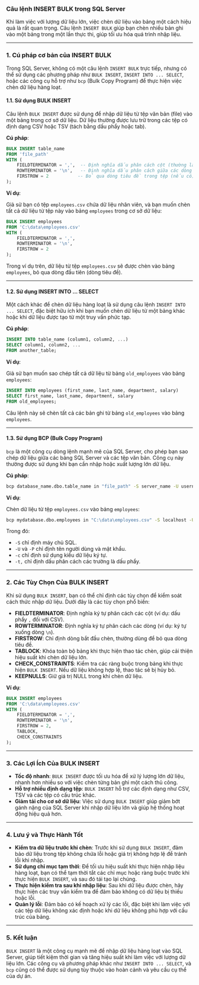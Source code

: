 ### **Câu lệnh INSERT BULK trong SQL Server**

Khi làm việc với lượng dữ liệu lớn, việc chèn dữ liệu vào bảng một cách hiệu quả là rất quan trọng. Câu lệnh
`INSERT BULK` giúp bạn chèn nhiều bản ghi vào một bảng trong một lần thực thi, giúp tối ưu hóa quá trình nhập liệu.

---

### **1. Cú pháp cơ bản của INSERT BULK**

Trong SQL Server, không có một câu lệnh `INSERT BULK` trực tiếp, nhưng có thể sử dụng các phương pháp như `BULK INSERT`,
`INSERT INTO ... SELECT`, hoặc các công cụ hỗ trợ như `bcp` (Bulk Copy Program) để thực hiện việc chèn dữ liệu hàng
loạt.

#### **1.1. Sử dụng BULK INSERT**

Câu lệnh `BULK INSERT` được sử dụng để nhập dữ liệu từ tệp văn bản (file) vào một bảng trong cơ sở dữ liệu. Dữ liệu
thường được lưu trữ trong các tệp có định dạng CSV hoặc TSV (tách bằng dấu phẩy hoặc tab).

**Cú pháp**:

```sql
BULK INSERT table_name
FROM 'file_path'
WITH (
    FIELDTERMINATOR = ',',  -- Định nghĩa dấu phân cách cột (thường là dấu phẩy đối với CSV)
    ROWTERMINATOR = '\n',   -- Định nghĩa dấu phân cách giữa các dòng (thường là ký tự xuống dòng)
    FIRSTROW = 2           -- Bỏ qua dòng tiêu đề trong tệp (nếu có)
);
```

**Ví dụ**:

Giả sử bạn có tệp `employees.csv` chứa dữ liệu nhân viên, và bạn muốn chèn tất cả dữ liệu từ tệp này vào bảng
`employees` trong cơ sở dữ liệu:

```sql
BULK INSERT employees
FROM 'C:\data\employees.csv'
WITH (
    FIELDTERMINATOR = ',',
    ROWTERMINATOR = '\n',
    FIRSTROW = 2
);
```

Trong ví dụ trên, dữ liệu từ tệp `employees.csv` sẽ được chèn vào bảng `employees`, bỏ qua dòng đầu tiên (dòng tiêu đề).

---

#### **1.2. Sử dụng INSERT INTO ... SELECT**

Một cách khác để chèn dữ liệu hàng loạt là sử dụng câu lệnh `INSERT INTO ... SELECT`, đặc biệt hữu ích khi bạn muốn chèn
dữ liệu từ một bảng khác hoặc khi dữ liệu được tạo từ một truy vấn phức tạp.

**Cú pháp**:

```sql
INSERT INTO table_name (column1, column2, ...)
SELECT column1, column2, ...
FROM another_table;
```

**Ví dụ**:

Giả sử bạn muốn sao chép tất cả dữ liệu từ bảng `old_employees` vào bảng `employees`:

```sql
INSERT INTO employees (first_name, last_name, department, salary)
SELECT first_name, last_name, department, salary
FROM old_employees;
```

Câu lệnh này sẽ chèn tất cả các bản ghi từ bảng `old_employees` vào bảng `employees`.

---

#### **1.3. Sử dụng BCP (Bulk Copy Program)**

`bcp` là một công cụ dòng lệnh mạnh mẽ của SQL Server, cho phép bạn sao chép dữ liệu giữa các bảng SQL Server và các tệp
văn bản. Công cụ này thường được sử dụng khi bạn cần nhập hoặc xuất lượng lớn dữ liệu.

**Cú pháp**:

```sh
bcp database_name.dbo.table_name in "file_path" -S server_name -U username -P password -c -t,
```

**Ví dụ**:

Chèn dữ liệu từ tệp `employees.csv` vào bảng `employees`:

```sh
bcp mydatabase.dbo.employees in "C:\data\employees.csv" -S localhost -U sa -P mypassword -c -t,
```

Trong đó:

- `-S` chỉ định máy chủ SQL.
- `-U` và `-P` chỉ định tên người dùng và mật khẩu.
- `-c` chỉ định sử dụng kiểu dữ liệu ký tự.
- `-t,` chỉ định dấu phân cách các trường là dấu phẩy.

---

### **2. Các Tùy Chọn Của BULK INSERT**

Khi sử dụng `BULK INSERT`, bạn có thể chỉ định các tùy chọn để kiểm soát cách thức nhập dữ liệu. Dưới đây là các tùy
chọn phổ biến:

- **FIELDTERMINATOR**: Định nghĩa ký tự phân cách các cột (ví dụ: dấu phẩy `,` đối với CSV).
- **ROWTERMINATOR**: Định nghĩa ký tự phân cách các dòng (ví dụ: ký tự xuống dòng `\n`).
- **FIRSTROW**: Chỉ định dòng bắt đầu chèn, thường dùng để bỏ qua dòng tiêu đề.
- **TABLOCK**: Khóa toàn bộ bảng khi thực hiện thao tác chèn, giúp cải thiện hiệu suất khi chèn dữ liệu lớn.
- **CHECK_CONSTRAINTS**: Kiểm tra các ràng buộc trong bảng khi thực hiện `BULK INSERT`. Nếu dữ liệu không hợp lệ, thao
  tác sẽ bị hủy bỏ.
- **KEEPNULLS**: Giữ giá trị NULL trong khi chèn dữ liệu.

**Ví dụ**:

```sql
BULK INSERT employees
FROM 'C:\data\employees.csv'
WITH (
    FIELDTERMINATOR = ',',
    ROWTERMINATOR = '\n',
    FIRSTROW = 2,
    TABLOCK,
    CHECK_CONSTRAINTS
);
```

---

### **3. Các Lợi Ích Của BULK INSERT**

- **Tốc độ nhanh**: `BULK INSERT` được tối ưu hóa để xử lý lượng lớn dữ liệu, nhanh hơn nhiều so với việc chèn từng bản
  ghi một cách thủ công.
- **Hỗ trợ nhiều định dạng tệp**: `BULK INSERT` hỗ trợ các định dạng như CSV, TSV và các tệp có cấu trúc khác.
- **Giảm tải cho cơ sở dữ liệu**: Việc sử dụng `BULK INSERT` giúp giảm bớt gánh nặng của SQL Server khi nhập dữ liệu lớn
  và giúp hệ thống hoạt động hiệu quả hơn.

---

### **4. Lưu ý và Thực Hành Tốt**

- **Kiểm tra dữ liệu trước khi chèn**: Trước khi sử dụng `BULK INSERT`, đảm bảo dữ liệu trong tệp không chứa lỗi hoặc
  giá trị không hợp lệ để tránh lỗi khi nhập.
- **Sử dụng chỉ mục tạm thời**: Để tối ưu hiệu suất khi thực hiện nhập liệu hàng loạt, bạn có thể tạm thời tắt các chỉ
  mục hoặc ràng buộc trước khi thực hiện `BULK INSERT`, và sau đó tái tạo lại chúng.
- **Thực hiện kiểm tra sau khi nhập liệu**: Sau khi dữ liệu được chèn, hãy thực hiện các truy vấn kiểm tra để đảm bảo
  không có dữ liệu bị thiếu hoặc lỗi.
- **Quản lý lỗi**: Đảm bảo có kế hoạch xử lý các lỗi, đặc biệt khi làm việc với các tệp dữ liệu không xác định hoặc khi
  dữ liệu không phù hợp với cấu trúc của bảng.

---

### **5. Kết luận**

`BULK INSERT` là một công cụ mạnh mẽ để nhập dữ liệu hàng loạt vào SQL Server, giúp tiết kiệm thời gian và tăng hiệu
suất khi làm việc với lượng dữ liệu lớn. Các công cụ và phương pháp khác như `INSERT INTO ... SELECT`, và `bcp` cũng có
thể được sử dụng tùy thuộc vào hoàn cảnh và yêu cầu cụ thể của dự án.
